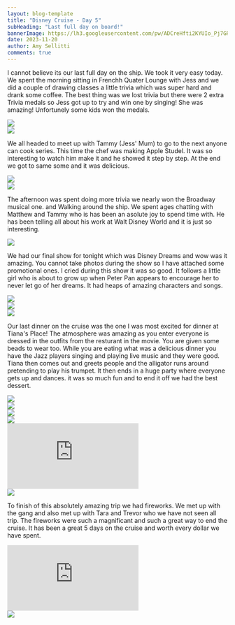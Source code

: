 ```yaml
---
layout: blog-template
title: "Disney Cruise - Day 5"
subHeading: "Last full day on board!"
bannerImage: https://lh3.googleusercontent.com/pw/ADCreHfti2KYUIo_Pj7GRYUldPEeS8P8rR_WvTbXBHogn4nUKIQTXKEcfgUYtEdj8F3vLDMaWGBrd3Q0jB6Ga1MTUJ9c1vIUlOX8MF8fawwsqBVWJHqUoIzt=w2400
date: 2023-11-20
author: Amy Sellitti
comments: true
---
```


I cannot believe its our last full day on the ship. We took it very easy today. We spent the morning sitting in Frenchh Quater Lounge with Jess and we did a couple of drawing classes a little trivia which was super hard and drank some coffee. The best thing was we lost trivia but there were 2 extra Trivia medals so Jess got up to try and win one by singing! She was amazing! Unfortunely some kids won the medals.

<div class="center-image"><img src="https://lh3.googleusercontent.com/pw/ABLVV84GlBIlEKIZC6YqQt5M_0DZEM5FFsoZXQHX-Y1JEZvl0kkfMJ0GanC__njqSR9Qsy5KcxsPAwi3hy1ff7JtfSVKoelto8EwpAOEk8aDXn5j4Pb6FRVM=w2400" /></div>
<div class="center-image"><img src="https://lh3.googleusercontent.com/pw/ABLVV87U3ZvdyPRrhRyzWJZU0iG2pnOfKhQsl5YG-t-D-mmnLN9TZxGavaLLjZIdMXvEZC5Yb3LnyN21aE_GciFE4TepnrKOKM7u1updWm6GSvyMpAmavvGD=w2400" /></div>

We all headed to meet up with Tammy (Jess' Mum) to go to the next anyone can cook series. This time the chef was making Apple Studel. It was so interesting to watch him make it and he showed it step by step. At the end we got to same some and it was delicious. 

<div class="center-image"><img src="https://lh3.googleusercontent.com/pw/ABLVV87tDCt4Ng4WhVUX5V6T_Ockb3jvcnDiXaAcHd775bAWM_D7Sj3QP0mrOB_AWSXS6_EI6y2MaOHI6XIwIAwzWnlv-C0yWK5JvlAh3KE2iG3YmXFEaQGY=w2400" /></div>
<div class="center-image"><img src="https://lh3.googleusercontent.com/pw/ABLVV84Y4Q3XTsdCdR0uYQRapra8MaP7VFtNtmsDAlQpK755Y3eOEOXBbP3ZFmMR3YlTemhv3Oq45wxWF6UitkaVARfyHGFcsBHUx_TP2nXZFT4d5sGO2Fq8=w2400" /></div>

The afternoon was spent doing more trivia we nearly won the Broadway musical one. and Walking around the ship. We spent ages chatting with Matthew and Tammy who is has been an asolute joy to spend time with. He has been telling all about his work at Walt Disney World and it is just so interesting. 

<div class="center-image"><img src="https://lh3.googleusercontent.com/pw/ABLVV876d5-HFAUMCzZirNxpbVYJ9wUthmljR2__iJPM1pQjtk4CduJ0q1yOLN5dc5oBRnaeutD8To0nOf2GsZ4oQev5zAYBVSrGyYD7LpJyZo7lmMFIOlRo=w2400" /></div>

We had our final show for tonight which was Disney Dreams and wow was it amazing. You cannot take photos during the show so I have attached some promotional ones. I cried during this show it was so good. It follows a little girl who is about to grow up when Peter Pan appears to encourage her to never let go of her dreams. It had heaps of amazing characters and songs. 

<div class="center-image"><img src="https://cdn1.parksmedia.wdprapps.disney.com/resize/mwImage/1/800/450/75/vision-dam/digital/parks-platform/parks-global-assets/disney-cruise-line/entertainment/dreams/Disney_Dreams-16x9.jpg?2023-10-18T17:03:00+00:00" /></div>
<div class="center-image"><img src="https://www.browniebites.net/photos/2011/disney/disney-cruise-line-golden-mickeys-3.jpg" /></div>

<div class="center-image"><img src="https://disneycruiselineblog.com/wp-content/uploads/2018/02/DCL-Disney-Dreams-Enchanted-Classic-Lion-King-1.jpg" /></div>

Our last dinner on the cruise was the one I was most excited for dinner at Tiana's Place! The atmosphere was amazing as you enter everyone is dressed in the outfits from the resturant in the movie. You are given some beads to wear too. While you are eating what was a delicious dinner you have the Jazz players singing and playing live music and they were good. Tiana then comes out and greets people and the alligator runs around pretending to play his trumpet. It then ends in a huge party where everyone gets up and dances. it was so much fun and to end it off we had the best dessert. 

<div class="center-image"><img src="https://lh3.googleusercontent.com/pw/ABLVV86jxvZSV0ZFoOuYqiWVTquE2ceD1lcPsedYKpkYsSJcXDr-42ptGEJcbT02vnJugLc-IAkllr1t7Bkz_cg_3OqvZ2wA8mgqc5V3a76twXsWUfuuXwY7=w2400" /></div>
<div class="center-image"><img src="https://lh3.googleusercontent.com/pw/ABLVV84_4FBAwNxso0E9jierco03rqto60qrBBjJ-e129IL9tZie0xylO7Rr7SXusTB_jIZLqGfjuWs3NwqMmEkJoW9B_Tb9yCz-knCFjKuTgEEvnLOpvEl1=w2400" /></div>
<div class="center-image"><img src="https://lh3.googleusercontent.com/pw/ABLVV87v_Kmcr5e-JRkDgKb3Hb01Z8_UlTj1pGmFH5fJ5QZ4trv9NbeK5iGXIm8QZOB6oJ7iQ9LWvVmVQed_jhE0QzxHAgfZLdYmz6jjCKM4SuitRMLcCFTt=w2400" /></div>

<div class="center-image"><img src="https://lh3.googleusercontent.com/pw/ABLVV852sz_MZzcSPbAqjDyS9GUcqqHVAiUjE_BME7LMy6Pq3-6t-EJP8eljYfHjz5kahwZ-hB_vSj9NsDmIW0jV3A2H09q1OPgQgYrtYQeaxxQ0XhiXX_zj=w2400" /></div>
<div class="center-video"><iframe src="https://www.youtube.com/embed/N7hcDzbgmi4" frameborder="0" allowfullscreen></iframe></div>

<div class="center-image"><img src="https://lh3.googleusercontent.com/pw/ABLVV872AnMb_-778D4SekbF6k4SAbyVkWJoo7CXq_rWFvpC_d5sCqXCLsMo-u5YkzQ7BT9tMlq8D7jeO_nR43dzVziiK9D54cC7YpK_T4z4XQj0Qbj8H7Qa=w2400" /></div>

To finish of this absolutely amazing trip we had fireworks. We met up with the gang and also met up with Tara and Trevor who we have not seen all trip. The fireworks were such a magnificant and such a great way to end the cruise. It has been a great 5 days on the cruise and worth every dollar we have spent. 


<div class="center-video"><iframe src="https://www.youtube.com/embed/shorts/TEHeLU2_YWw" frameborder="0" allowfullscreen></iframe></div>
<div class="center-image"><img src="https://lh3.googleusercontent.com/pw/ABLVV85OQLZNodM7UVoGFo3k4sAArHpdNoeYbPKgumPXGvrqfXntUeVDotoykH6VIj2SJPrMlAwagrPMNFPIsXL5CLz6ha-FySjRrybqblekS6avJmwUrdu1=w2400" /></div>

